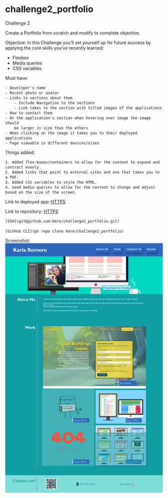 # challenge2_portfolio
Challenge 2 

Create a Portfolio from scratch and modify to complete objective. 

Objective: 
In this Challenge you’ll set yourself up for future success by applying the core skills you've recently learned: 

 - Flexbox
 - Media queries 
 - CSS variables.

 Must have:

    - Developer's name
    - Recent photo or avatar
    - Links to sections about them
        - Include Navigation to the sections
        - Link takes to the section with titled images of the applications
    - How to contact them
    - On the application's section when hovering over image the image should 
        be larger in size than the others
    - When clicking on the image it takes you to their deployed applications
    - Page viewable in different devices/sizes

Things added:

    1. Added flex-boxes/containers to allow for the content to expand and contract evenly.
    2. Added links that point to external sites and one that takes you to a PDF.
    3. Added CSS variables to style the HTML.
    4. Used media queries to allow for the content to change and adjust based on the size of the screen.


Link to deployed app:
    [HTTPS](https://kmre.github.io/challenge2_portfolio/)

Link to repository:
    [HTTPS](https://github.com/kmre/challenge2_portfolio.git)

    [SSH](git@github.com:kmre/challenge2_portfolio.git) 

    [GitHub CLI](gh repo clone kmre/challenge2_portfolio)
    
Screenshot:
    ![WebPage Screenshot](./assets/images/screencapture-file-C-Users-karla-Desktop-coding-class-Challanges-challenge-2-index-html-2021-06-04-23_39_41.png?raw=true "Screenshot")

